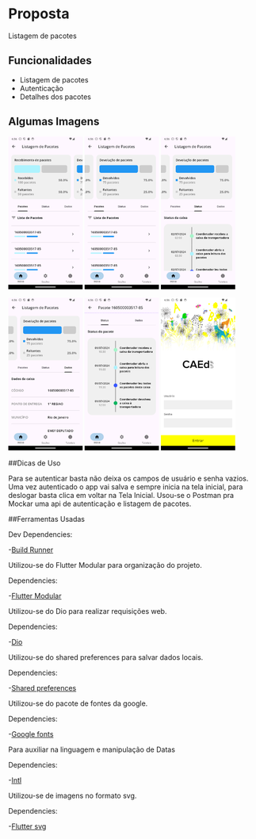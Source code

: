 # Proposta

Listagem de pacotes 

## Funcionalidades

- Listagem de pacotes
- Autenticação
- Detalhes dos pacotes

## Algumas Imagens



<img src='readme/images/image (1).png' width='150' >  <img src='readme/images/image (2).png' width='150' > <img src='readme/images/image (3).png' width='150' > 

<img src='readme/images/image (4).png' width='150' > <img src='readme/images/image (5).png' width='150' > <img src='readme/images/image (6).png' width='150' > 


##Dicas de Uso

Para se autenticar basta não deixa os campos de usuário e senha vazios. Uma vez autenticado o app vai salva e sempre inicia na tela inicial, para deslogar basta clica em voltar na Tela Inicial.
Usou-se o Postman pra Mockar uma api de autenticação e listagem de pacotes.

##Ferramentas Usadas


Dev Dependencies:

-[Build Runner](https://pub.dev/packages/build_runner)

Utilizou-se do Flutter Modular para organização do projeto.

Dependencies:

-[Flutter Modular](https://pub.dev/packages/flutter_modular)

Utilizou-se do Dio para realizar requisições web.

Dependencies:

-[Dio](https://pub.dev/packages/dio)

Utilizou-se do shared preferences para salvar dados locais.

Dependencies:

-[Shared preferences](https://pub.dev/packages/shared_preferences)

Utilizou-se do pacote de fontes da google.

Dependencies:

-[Google fonts](https://pub.dev/packages/google_fonts)

Para auxiliar na linguagem e manipulação de Datas

Dependencies:

-[Intl](https://pub.dev/packages/intl)

Utilizou-se de imagens no formato svg.

Dependencies:

-[Flutter svg](https://pub.dev/packages/flutter_svg)